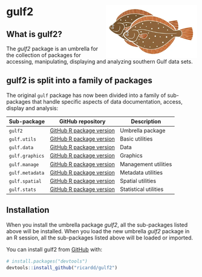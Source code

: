 
<!-- README.md is generated from README.Rmd. Please edit that file -->

# gulf2 <img src='man/figures/logo.png' align="right" height="139" />

<!-- badges: start -->
<!-- badges: end -->

## What is gulf2?

The *gulf2* package is an umbrella for the collection of packages for
accessing, manipulating, displaying and analyzing southern Gulf data
sets.

## gulf2 is split into a family of packages

The original `gulf` package has now been divided into a family of
sub-packages that handle specific aspects of data documentation, access,
display and analysis:

| Sub-package     | GitHub repository                                                         | Description           |
|-----------------|---------------------------------------------------------------------------|-----------------------|
| `gulf2`         | [GitHub R package version](https://github.com/RicardD/gulf2)              | Umbrella package      |
| `gulf.utils`    | [GitHub R package version](https://github.com/TobieSurette/gulf.utils)    | Basic utilities       |
| `gulf.data`     | [GitHub R package version](https://github.com/TobieSurette/gulf.data)     | Data                  |
| `gulf.graphics` | [GitHub R package version](https://github.com/TobieSurette/gulf.graphics) | Graphics              |
| `gulf.manage`   | [GitHub R package version](https://github.com/TobieSurette/gulf.manage)   | Management utilities  |
| `gulf.metadata` | [GitHub R package version](https://github.com/TobieSurette/gulf.metadata) | Metadata utilities    |
| `gulf.spatial`  | [GitHub R package version](https://github.com/TobieSurette/gulf.spatial)  | Spatial utilities     |
| `gulf.stats`    | [GitHub R package version](https://github.com/TobieSurette/gulf.stats)    | Statistical utilities |

## Installation

When you install the umbrella package *gulf2*, all the sub-packages
listed above will be installed. When you load the new umbrella *gulf2*
package in an R session, all the sub-packages listed above will be
loaded or imported.

You can install gulf2 from [GitHub](https://github.com/) with:

``` r
# install.packages("devtools")
devtools::install_github("ricardd/gulf2")
```
